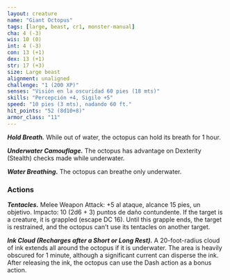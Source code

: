 ```yaml
---
layout: creature
name: "Giant Octopus"
tags: [large, beast, cr1, monster-manual]
cha: 4 (-3)
wis: 10 (0)
int: 4 (-3)
con: 13 (+1)
dex: 13 (+1)
str: 17 (+3)
size: Large beast
alignment: unaligned
challenge: "1 (200 XP)"
senses: "Visión en la oscuridad 60 pies (18 mts)"
skills: "Percepción +4, Sigilo +5"
speed: "10 pies (3 mts), nadando 60 ft."
hit_points: "52 (8d10+8)"
armor_class: "11"
---
```


***Hold Breath.*** While out of water, the octopus can hold its breath for 1 hour.

***Underwater Camouflage.*** The octopus has advantage on Dexterity (Stealth) checks made while underwater.

***Water Breathing.*** The octopus can breathe only underwater.

### Actions

***Tentacles.*** Melee Weapon Attack: +5 al ataque, alcance 15 pies, un objetivo. Impacto: 10 (2d6 + 3) puntos de daño contundente. If the target is a creature, it is grappled (escape DC 16). Until this grapple ends, the target is restrained, and the octopus can't use its tentacles on another target.

***Ink Cloud (Recharges after a Short or Long Rest).*** A 20-foot-radius cloud of ink extends all around the octopus if it is underwater. The area is heavily obscured for 1 minute, although a significant current can disperse the ink. After releasing the ink, the octopus can use the Dash action as a bonus action.